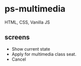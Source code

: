 # ps-multimedia

HTML, CSS, Vanilla JS

## screens

- Show current state
- Apply for multimedia class seat.
- Cancel
